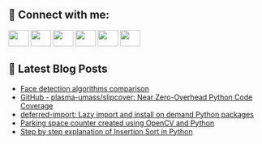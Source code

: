 ## 🔎 Connect with me:
[<img height="32" width="40" src="https://cdn.jsdelivr.net/npm/simple-icons@v5/icons/telegram.svg" />](https://t.me/bullbesh)
[<img height="32" width="40" src="https://cdn.jsdelivr.net/npm/simple-icons@v5/icons/vk.svg" />](https://vk.com/bullbesh)
[<img height="32" width="40" src="https://cdn.jsdelivr.net/npm/simple-icons@v5/icons/twitter.svg" />](https://twitter.com/bullbesh1)
[<img height="32" width="40" src="https://cdn.jsdelivr.net/npm/simple-icons@v5/icons/instagram.svg" />](https://www.instagram.com/bullbesh)
[<img height="32" width="40" src="https://cdn.jsdelivr.net/npm/simple-icons@v5/icons/reddit.svg" />](https://www.reddit.com/user/bullbesh)
[<img height="32" width="40" src="https://cdn.jsdelivr.net/npm/simple-icons@v5/icons/youtube.svg" />](https://www.youtube.com/channel/UCtfjRs6uzgq5mfm8S06WTcg)

## 📕 Latest Blog Posts
<!-- BLOG-POST-LIST:START -->
- [Face detection algorithms comparison](https://www.reddit.com/r/Python/comments/uacer5/face_detection_algorithms_comparison/)
- [GitHub - plasma-umass/slipcover: Near Zero-Overhead Python Code Coverage](https://www.reddit.com/r/Python/comments/ua8sgx/github_plasmaumassslipcover_near_zerooverhead/)
- [deferred-import: Lazy import and install on demand Python packages](https://www.reddit.com/r/Python/comments/ua7bsz/deferredimport_lazy_import_and_install_on_demand/)
- [Parking space counter created using OpenCV and Python](https://www.reddit.com/r/Python/comments/ua6xh2/parking_space_counter_created_using_opencv_and/)
- [Step by step explanation of Insertion Sort in Python](https://www.reddit.com/r/Python/comments/ua6x8j/step_by_step_explanation_of_insertion_sort_in/)
<!-- BLOG-POST-LIST:END -->
